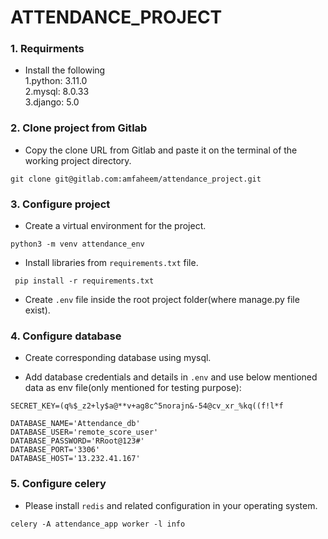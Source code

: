 # ATTENDANCE_PROJECT

### 1. Requirments
- Install the following   
1.python: 3.11.0  
2.mysql: 8.0.33  
3.django: 5.0
  
### 2. Clone project from Gitlab
- Copy the clone URL from Gitlab and paste it on the terminal of the working project directory.
```
git clone git@gitlab.com:amfaheem/attendance_project.git
```
### 3. Configure project
- Create a virtual environment for the project.  
```
python3 -m venv attendance_env
```
- Install libraries from `requirements.txt` file.
```
 pip install -r requirements.txt
```

- Create `.env` file inside the root project folder(where manage.py file exist).  


### 4. Configure database

- Create corresponding database using mysql. 

- Add database credentials and details in `.env` and use below mentioned data as env file(only mentioned for testing purpose):

```
SECRET_KEY=(q%$_z2+ly$a@**v+ag8c^5norajn&-54@cv_xr_%kq((f!l*f

DATABASE_NAME='Attendance_db'
DATABASE_USER='remote_score_user'
DATABASE_PASSWORD='RRoot@123#'
DATABASE_PORT='3306'
DATABASE_HOST='13.232.41.167'

```

### 5. Configure celery

- Please install `redis`  and related configuration in your operating system.

```
celery -A attendance_app worker -l info

```